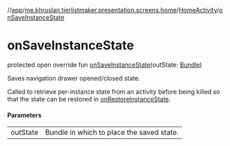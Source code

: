 //[app](../../../index.md)/[me.khruslan.tierlistmaker.presentation.screens.home](../index.md)/[HomeActivity](index.md)/[onSaveInstanceState](on-save-instance-state.md)

# onSaveInstanceState

protected open override fun [onSaveInstanceState](on-save-instance-state.md)(outState: [Bundle](https://developer.android.com/reference/kotlin/android/os/Bundle.html))

Saves navigation drawer opened/closed state.

Called to retrieve per-instance state from an activity before being killed so that the state can be restored in [onRestoreInstanceState](on-restore-instance-state.md).

#### Parameters

| | |
|---|---|
| outState | Bundle in which to place the saved state. |

